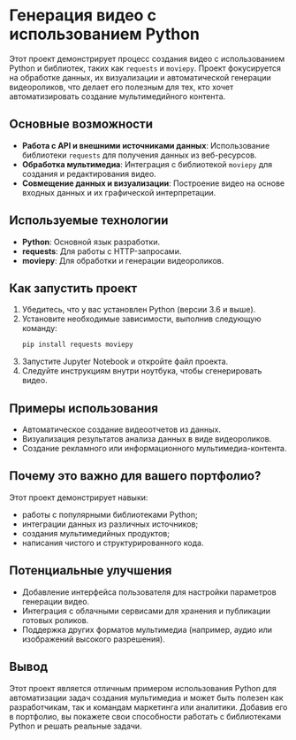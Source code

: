 
# Генерация видео с использованием Python

Этот проект демонстрирует процесс создания видео с использованием Python и библиотек, таких как `requests` и `moviepy`. Проект фокусируется на обработке данных, их визуализации и автоматической генерации видеороликов, что делает его полезным для тех, кто хочет автоматизировать создание мультимедийного контента.

## Основные возможности
- **Работа с API и внешними источниками данных**: Использование библиотеки `requests` для получения данных из веб-ресурсов.
- **Обработка мультимедиа**: Интеграция с библиотекой `moviepy` для создания и редактирования видео.
- **Совмещение данных и визуализации**: Построение видео на основе входных данных и их графической интерпретации.

## Используемые технологии
- **Python**: Основной язык разработки.
- **requests**: Для работы с HTTP-запросами.
- **moviepy**: Для обработки и генерации видеороликов.

## Как запустить проект
1. Убедитесь, что у вас установлен Python (версии 3.6 и выше).
2. Установите необходимые зависимости, выполнив следующую команду:
   ```bash
   pip install requests moviepy
   ```
3. Запустите Jupyter Notebook и откройте файл проекта.
4. Следуйте инструкциям внутри ноутбука, чтобы сгенерировать видео.

## Примеры использования
- Автоматическое создание видеоотчетов из данных.
- Визуализация результатов анализа данных в виде видеороликов.
- Создание рекламного или информационного мультимедиа-контента.

## Почему это важно для вашего портфолио?
Этот проект демонстрирует навыки:
- работы с популярными библиотеками Python;
- интеграции данных из различных источников;
- создания мультимедийных продуктов;
- написания чистого и структурированного кода.

## Потенциальные улучшения
- Добавление интерфейса пользователя для настройки параметров генерации видео.
- Интеграция с облачными сервисами для хранения и публикации готовых роликов.
- Поддержка других форматов мультимедиа (например, аудио или изображений высокого разрешения).

## Вывод
Этот проект является отличным примером использования Python для автоматизации задач создания мультимедиа и может быть полезен как разработчикам, так и командам маркетинга или аналитики. Добавив его в портфолио, вы покажете свои способности работать с библиотеками Python и решать реальные задачи.

